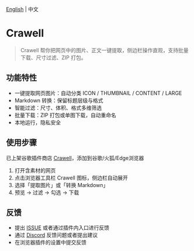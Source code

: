 [English](README.md) | 中文

# Crawell

> Crawell 帮你把网页中的图片、正文一键提取，侧边栏操作直观，支持批量下载、尺寸过滤、ZIP 打包。

## 功能特性
- 一键提取网页图片：自动分类 ICON / THUMBNAIL / CONTENT / LARGE
- Markdown 转换：保留标题层级与格式
- 智能过滤：尺寸、体积、格式多维筛选
- 批量下载：ZIP 打包或单图下载，自动重命名
- 本地运行，隐私安全

## 使用步骤
已上架谷歌插件商店 [Crawell](Crawell)，添加到谷歌/火狐/Edge浏览器

1. 打开含素材的网页
2. 点击浏览器工具栏 Crawell 图标，侧边栏自动展开
3. 选择「提取图片」或「转换 Markdown」
4. 预览 → 过滤 → 勾选 → 下载

## 反馈

 - 提出 [ISSUE](https://github.com/kamjin3086/Crawell/issues/new) 或者通过插件内入口进行反馈
 - 通过 [Discord](https://discord.gg/stDBJE8tva) 反馈问题或者提出建议
 - 在浏览器插件的设置中提交反馈
